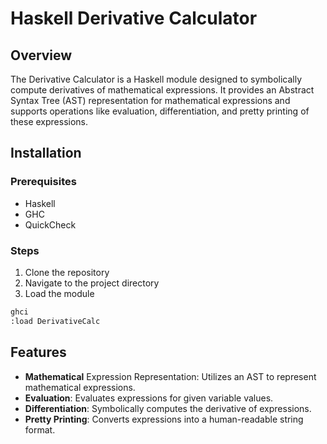 # Haskell Derivative Calculator

## Overview
The Derivative Calculator is a Haskell module designed to symbolically compute derivatives of mathematical expressions. It provides an Abstract Syntax Tree (AST) representation for mathematical expressions and supports operations like evaluation, differentiation, and pretty printing of these expressions.

## Installation

### Prerequisites
- Haskell
- GHC
- QuickCheck

### Steps
1. Clone the repository
2. Navigate to the project directory
3. Load the module
```bash
ghci
:load DerivativeCalc
```


## Features
- **Mathematical** Expression Representation: Utilizes an AST to represent mathematical expressions.
- **Evaluation**: Evaluates expressions for given variable values.
- **Differentiation**: Symbolically computes the derivative of expressions.
- **Pretty Printing**: Converts expressions into a human-readable string format.